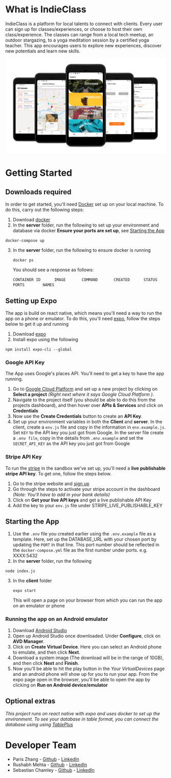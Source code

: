 # What is IndieClass

IndieClass is a platform for local talents to connect with clients. Every user can sign up for classes/experiences, or choose to host their own class/experience. The classes can range from a local tech meetup, an outdoor stargazing, to a yoga meditation session by a certified yoga teacher. This app encourages users to explore new experiences, discover new potentials and learn new skills.

![Screenshots](/__screenshots/image.png)

# Getting Started

## Downloads required

In order to get started, you'll need [Docker](https://www.docker.com/) set up on your local machine. To do this, carry out the following steps:

1. Download [docker](https://www.docker.com/get-started)
2. In the **server** folder, run the following to set up your environment and database via docker **Ensure your ports are set up**, see [Starting the App](#starting-the-app)
<pre><code>docker-compose up</code></pre>
3. In the **server** folder, run the following to ensure docker is running
   <pre><code>docker ps</code></pre>
   You should see a response as follows:
   <pre><code>CONTAINER ID      IMAGE       COMMAND       CREATED      STATUS       PORTS        NAMES</code></pre>

## Setting up Expo

The app is build on react native, which means you'll need a way to run the app on a phone or emulator. To do this, you'll need [expo](https://expo.io/), follow the steps below to get it up and running

1. Download [expo](https://expo.io/learn)
2. Install expo using the following
<pre><code>npm install expo-cli --global</code></pre>

### Google API Key

The App uses Google's places API. You'll need to get a key to have the app running.

1. Go to [Google Cloud Platform](https://console.cloud.google.com/home) and set up a new project by clicking on **Select a project** _(Right next where it says Google Cloud Platform )_.
2. Navigate to the project itself (you should be able to do this from the projects dashboard), and then hover over **APIs & Services** and click on **Credentials**
3. Now use the **Create Credentials** button to create an **API Key**.
4. Set up your environment variables in both the **Client** and **server**. In the client, create a `env.js` file and copy in the information in `env.example.js`. Set `KEY` to the API key you just got from Google. In the server file create a `.env file`, copy in the details from `.env.example` and set the `SECRET_API_KEY` as the API key you just got from Google

### Stripe API Key

To run the [stripe](https://stripe.com/en-gb-us) in the sandbox we've set up, you'll need a **live publishable stripe API key**. To get one, follow the steps below.

1. Go to the stripe website and [sign up](https://stripe.com/en-gb-us)
2. Go through the steps to activate your stripe account in the dashboard _(Note: You'll have to add in your bank details)_
3. Click on **Get your live API keys** and get a live publishable API Key
4. Add the key to your `env.js` file under STRIPE_LIVE_PUBLISHABLE_KEY

## Starting the App

1. Use the `.env` file you created earlier using the `.env.example` file as a template. Here, set up the DATABASE_URL with your chosen port by updating the `PORT` in that line. This port number should be reflected in the `docker-compose.yml` file as the first number under ports. e.g. XXXX:5432
2. In the **server** folder, run the following
<pre><code>node index.js</code></pre>
3. In the **client** folder
   <pre><code>expo start</code></pre>
   This will open a page on your browser from which you can run the app on an emulator or phone

### Running the app on an Android emulator

1. Download [Android Studio](https://developer.android.com/studio)
2. Open up Android Studio once downloaded. Under **Configure**, click on **AVD Manager**.
3. Click on **Create Virtual Device**. Here you can select an Android phone to emulate, and then click **Next**.
4. Download a system image (The download will be in the range of 10GB), and then click **Next** and **Finish**.
5. Now you'll be able to hit the play button in the _Your VirtualDevices_ page and an android phone will show up for you to run your app.
   From the expo page open in the browser, you'll be able to open the app by clicking on **Run on Android device/emulator**

## Optional extras

_This project runs on react native with expo and uses docker to set up the environment. To see your database in table format, you can connect the database using using [TablePlus](https://tableplus.com/)_

# Developer Team

- Paris Zhang - [Github](https://github.com/ParisQZhang) - [LinkedIn](https://www.linkedin.com/in/paris-qing-zhang/)
- Rushabh Mehta - [Github](https://github.com/RushabhM2) - [LinkedIn](www.linkedin.com/in/RushabhM2)
- Sebastian Chamley - [Github](https://github.com/chamley) - [LinkedIn](https://www.linkedin.com/in/sebastian-chamley-1277a11a1/)
